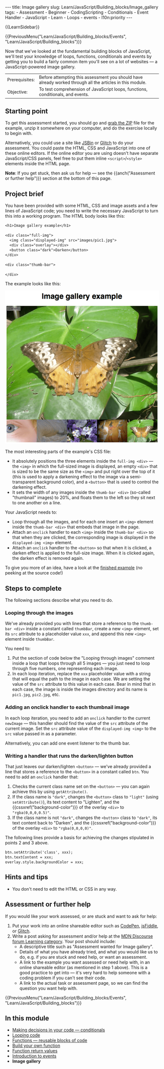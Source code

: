 --- title: Image gallery slug: Learn/JavaScript/Building\_blocks/Image\_gallery tags: - Assessment - Beginner - CodingScripting - Conditionals - Event Handler - JavaScript - Learn - Loops - events - l10n:priority ---

{{LearnSidebar}}

{{PreviousMenu("Learn/JavaScript/Building\_blocks/Events", "Learn/JavaScript/Building\_blocks")}}

Now that we've looked at the fundamental building blocks of JavaScript, we'll test your knowledge of loops, functions, conditionals and events by getting you to build a fairly common item you'll see on a lot of websites — a JavaScript-powered image gallery.

<table><tbody><tr class="odd"><td>Prerequisites:</td><td>Before attempting this assessment you should have already worked through all the articles in this module.</td></tr><tr class="even"><td>Objective:</td><td>To test comprehension of JavaScript loops, functions, conditionals, and events.</td></tr></tbody></table>

Starting point
--------------

To get this assessment started, you should go and [grab the ZIP](https://github.com/mdn/learning-area/blob/master/javascript/building-blocks/gallery/gallery-start.zip?raw=true) file for the example, unzip it somewhere on your computer, and do the exercise locally to begin with.

Alternatively, you could use a site like <a href="https://jsbin.com/" class="external external-icon">JSBin</a> or [Glitch](https://glitch.com/) to do your assessment. You could paste the HTML, CSS and JavaScript into one of these online editors. If the online editor you are using doesn't have separate JavaScript/CSS panels, feel free to put them inline `<script>`/`<style>` elements inside the HTML page.

**Note**: If you get stuck, then ask us for help — see the {{anch("Assessment or further help")}} section at the bottom of this page.

Project brief
-------------

You have been provided with some HTML, CSS and image assets and a few lines of JavaScript code; you need to write the necessary JavaScript to turn this into a working program. The HTML body looks like this:

    <h1>Image gallery example</h1>

    <div class="full-img">
      <img class="displayed-img" src="images/pic1.jpg">
      <div class="overlay"></div>
      <button class="dark">Darken</button>
    </div>

    <div class="thumb-bar">

    </div>

The example looks like this:

![](gallery.png)

The most interesting parts of the example's CSS file:

-   It absolutely positions the three elements inside the `full-img <div>` — the `<img>` in which the full-sized image is displayed, an empty `<div>` that is sized to be the same size as the `<img>` and put right over the top of it (this is used to apply a darkening effect to the image via a semi-transparent background color), and a `<button>` that is used to control the darkening effect.
-   It sets the width of any images inside the `thumb-bar <div>` (so-called "thumbnail" images) to 20%, and floats them to the left so they sit next to one another on a line.

Your JavaScript needs to:

-   Loop through all the images, and for each one insert an `<img>` element inside the `thumb-bar <div>` that embeds that image in the page.
-   Attach an `onclick` handler to each `<img>` inside the `thumb-bar <div>` so that when they are clicked, the corresponding image is displayed in the `displayed-img <img>` element.
-   Attach an `onclick` handler to the `<button>` so that when it is clicked, a darken effect is applied to the full-size image. When it is clicked again, the darken effect is removed again.

To give you more of an idea, have a look at the [finished example](https://mdn.github.io/learning-area/javascript/building-blocks/gallery/) (no peeking at the source code!)

Steps to complete
-----------------

The following sections describe what you need to do.

### Looping through the images

We've already provided you with lines that store a reference to the `thumb-bar <div>` inside a constant called `thumbBar`, create a new `<img>` element, set its `src` attribute to a placeholder value `xxx`, and append this new `<img>` element inside `thumbBar`.

You need to:

1.  Put the section of code below the "Looping through images" comment inside a loop that loops through all 5 images — you just need to loop through five numbers, one representing each image.
2.  In each loop iteration, replace the `xxx` placeholder value with a string that will equal the path to the image in each case. We are setting the value of the `src` attribute to this value in each case. Bear in mind that in each case, the image is inside the images directory and its name is `pic1.jpg`, `pic2.jpg`, etc.

### Adding an onclick handler to each thumbnail image

In each loop iteration, you need to add an `onclick` handler to the current `newImage` — this handler should find the value of the `src` attribute of the current image. Set the `src` attribute value of the `displayed-img <img>` to the `src` value passed in as a parameter.

Alternatively, you can add one event listener to the thumb bar.

### Writing a handler that runs the darken/lighten button

That just leaves our darken/lighten `<button>` — we've already provided a line that stores a reference to the `<button>` in a constant called `btn`. You need to add an `onclick` handler that:

1.  Checks the current class name set on the `<button>` — you can again achieve this by using `getAttribute()`.
2.  If the class name is `"dark"`, changes the `<button>` class to `"light"` (using `setAttribute()`), its text content to "Lighten", and the {{cssxref("background-color")}} of the overlay `<div>` to `"rgba(0,0,0,0.5)"`.
3.  If the class name is not `"dark"`, changes the `<button>` class to `"dark"`, its text content back to "Darken", and the {{cssxref("background-color")}} of the overlay `<div>` to `"rgba(0,0,0,0)"`.

The following lines provide a basis for achieving the changes stipulated in points 2 and 3 above.

    btn.setAttribute('class', xxx);
    btn.textContent = xxx;
    overlay.style.backgroundColor = xxx;

Hints and tips
--------------

-   You don't need to edit the HTML or CSS in any way.

Assessment or further help
--------------------------

If you would like your work assessed, or are stuck and want to ask for help:

1.  Put your work into an online shareable editor such as [CodePen](https://codepen.io/), [jsFiddle](https://jsfiddle.net/), or [Glitch](https://glitch.com/).
2.  Write a post asking for assessment and/or help at the [MDN Discourse forum Learning category](https://discourse.mozilla.org/c/mdn/learn). Your post should include:
    -   A descriptive title such as "Assessment wanted for Image gallery".
    -   Details of what you have already tried, and what you would like us to do, e.g. if you are stuck and need help, or want an assessment.
    -   A link to the example you want assessed or need help with, in an online shareable editor (as mentioned in step 1 above). This is a good practice to get into — it's very hard to help someone with a coding problem if you can't see their code.
    -   A link to the actual task or assessment page, so we can find the question you want help with.

{{PreviousMenu("Learn/JavaScript/Building\_blocks/Events", "Learn/JavaScript/Building\_blocks")}}

In this module
--------------

-   [Making decisions in your code — conditionals](/en-US/docs/Learn/JavaScript/Building_blocks/conditionals)
-   [Looping code](/en-US/docs/Learn/JavaScript/Building_blocks/Looping_code)
-   [Functions — reusable blocks of code](/en-US/docs/Learn/JavaScript/Building_blocks/Functions)
-   [Build your own function](/en-US/docs/Learn/JavaScript/Building_blocks/Build_your_own_function)
-   [Function return values](/en-US/docs/Learn/JavaScript/Building_blocks/Return_values)
-   [Introduction to events](/en-US/docs/Learn/JavaScript/Building_blocks/Events)
-   **Image gallery**
